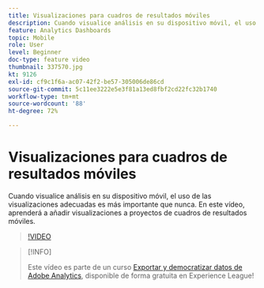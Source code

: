 ```yaml
---
title: Visualizaciones para cuadros de resultados móviles
description: Cuando visualice análisis en su dispositivo móvil, el uso de las visualizaciones adecuadas es más importante que nunca. En este vídeo, aprenderá a añadir visualizaciones a proyectos de cuadros de resultados móviles.
feature: Analytics Dashboards
topic: Mobile
role: User
level: Beginner
doc-type: feature video
thumbnail: 337570.jpg
kt: 9126
exl-id: cf9c1f6a-ac07-42f2-be57-305006de86cd
source-git-commit: 5c11ee3222e5e3f81a13ed8fbf2cd22fc32b1740
workflow-type: tm+mt
source-wordcount: '88'
ht-degree: 72%

---
```


# Visualizaciones para cuadros de resultados móviles

Cuando visualice análisis en su dispositivo móvil, el uso de las visualizaciones adecuadas es más importante que nunca. En este vídeo, aprenderá a añadir visualizaciones a proyectos de cuadros de resultados móviles.

>[!VIDEO](https://video.tv.adobe.com/v/337570/?quality=12&learn=on)

>[!INFO]
>
> Este vídeo es parte de un curso [Exportar y democratizar datos de Adobe Analytics](https://experienceleague.adobe.com/?recommended=Analytics-A-1-2022.1.democratizing), disponible de forma gratuita en Experience League!